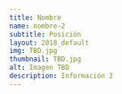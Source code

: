 ```yaml
---
title: Nombre
name: nombre-2
subtitle: Posición
layout: 2018_default
img: TBD.jpg
thumbnail: TBD.jpg
alt: Imagen TBD
description: Información 2
---
```

